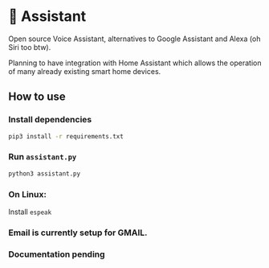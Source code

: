 # 🤖 Assistant

Open source Voice Assistant, alternatives to Google Assistant and Alexa (oh Siri too btw).

Planning to have integration with Home Assistant which allows the operation of many already existing smart home devices.

## How to use

### Install dependencies

```bash
pip3 install -r requirements.txt
```

### Run `assistant.py`

```bash
python3 assistant.py
```

### On Linux:

Install `espeak`


### Email is currently setup for GMAIL.



### Documentation pending


